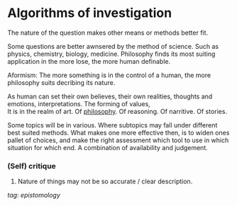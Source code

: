 # Algorithms of investigation
The nature of the question makes other means or methods better fit.

Some questions are better awnsered by the method of science. Such as physics, chemistry, biology, medicine.
Philosophy finds its most suiting application in the more lose, the more human definable.

Aformism: The more something is in the control of a human, the more philosophy suits decribing its nature.

As human can set their own believes, their own realities, thoughts and emotions, interpretations. The forming of values,  
It is in the realm of art. Of [philosophy](https://en.wikipedia.org/wiki/Philosophy). Of reasoning. Of narritive. Of stories.

Some topics will be in various. Where subtopics may fall under different best suited methods. What makes one more effective then, is to widen ones pallet of choices, and make the right assessment which tool to use in which situation for which end. A combination of availability and judgement.

### (Self) critique
1. Nature of things may not be so accurate / clear description.


*tag: epistomology*